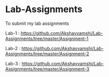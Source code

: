 # Lab-Assignments
To submit my lab assignments

Lab-1 : https://github.com/Akshayvamshi/Lab-Assignments/tree/master/Assignment-1

Lab-2 : https://github.com/Akshayvamshi/Lab-Assignments/tree/master/Assignment-2

Lab-3 : https://github.com/Akshayvamshi/Lab-Assignments/tree/master/Assignment-3
